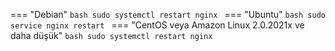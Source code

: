 === "Debian"
    ```bash
    sudo systemctl restart nginx
    ```
=== "Ubuntu"
    ```bash
    sudo service nginx restart
    ```
=== "CentOS veya Amazon Linux 2.0.2021x ve daha düşük"
    ```bash
    sudo systemctl restart nginx
    ```